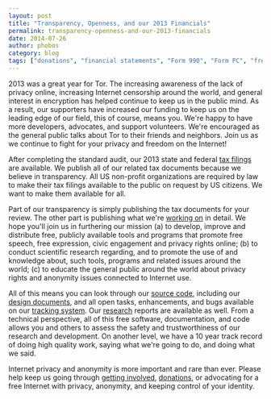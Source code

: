 ```yaml
---
layout: post
title: "Transparency, Openness, and our 2013 Financials"
permalink: transparency-openness-and-our-2013-financials
date: 2014-07-26
author: phobos
category: blog
tags: ["donations", "financial statements", "Form 990", "Form PC", "freedom", "growing", "privacy", "success"]
---
```


2013 was a great year for Tor. The increasing awareness of the lack of privacy online, increasing Internet censorship around the world, and general interest in encryption has helped continue to keep us in the public mind. As a result, our supporters have increased our funding to keep us on the leading edge of our field, this of course, means you. We're happy to have more developers, advocates, and support volunteers. We're encouraged as the general public talks about Tor to their friends and neighbors. Join us as we continue to fight for your privacy and freedom on the Internet!

After completing the standard audit, our 2013 state and federal [tax filings](https://www.torproject.org/about/financials.html.en) are available. We publish all of our related tax documents because we believe in transparency. All US non-profit organizations are required by law to make their tax filings available to the public on request by US citizens. We want to make them available for all.

Part of our transparency is simply publishing the tax documents for your review. The other part is publishing what we're [working on](https://trac.torproject.org/projects/tor/wiki/org/sponsors) in detail. We hope you'll join us in furthering our mission (a) to develop, improve and distribute free, publicly available tools and programs that promote free speech, free expression, civic engagement and privacy rights online; (b) to conduct scientific research regarding, and to promote the use of and knowledge about, such tools, programs and related issues around the world; (c) to educate the general public around the world about privacy rights and anonymity issues connected to Internet use.

All of this means you can look through our [source code](https://gitweb.torproject.org/), including our [design documents](https://www.torproject.org/docs/documentation#DesignDoc), and all open tasks, enhancements, and bugs available on our [tracking system](https://trac.torproject.org/). Our [research](https://research.torproject.org/) reports are available as well. From a technical perspective, all of this free software, documentation, and code allows you and others to assess the safety and trustworthiness of our research and development. On another level, we have a 10 year track record of doing high quality work, saying what we're going to do, and doing what we said.

Internet privacy and anonymity is more important and rare than ever. Please help keep us going through [getting involved](https://www.torproject.org/getinvolved/volunteer.html.en), [donations](https://www.torproject.org/donate/donate.html.en), or advocating for a free Internet with privacy, anonymity, and keeping control of your identity.

